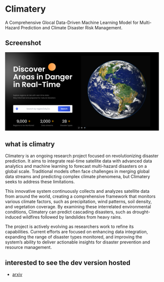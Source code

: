 # Climatery

A Comprehensive Glocal Data-Driven Machine Learning Model for Multi-Hazard Prediction and Climate Disaster Risk Management.

## Screenshot

![Main Page Screenshot](/climatery.png)

## what is climatry

Climatery is an ongoing research project focused on revolutionizing disaster prediction. It aims to integrate real-time satellite data with advanced data analytics and machine learning to forecast multi-hazard disasters on a global scale. Traditional models often face challenges in merging global data streams and predicting complex climate phenomena, but Climatery seeks to address these limitations.

This innovative system continuously collects and analyzes satellite data from around the world, creating a comprehensive framework that monitors various climate factors, such as precipitation, wind patterns, soil density, and vegetation coverage. By examining these interrelated environmental conditions, Climatery can predict cascading disasters, such as drought-induced wildfires followed by landslides from heavy rains.

The project is actively evolving as researchers work to refine its capabilities. Current efforts are focused on enhancing data integration, expanding the range of disaster types monitored, and improving the system’s ability to deliver actionable insights for disaster prevention and resource management.



## interested to see the dev version hosted

- <a
  href="https://arxiv.org/abs/2409.13789"
                    >arxiv</a
                  >
